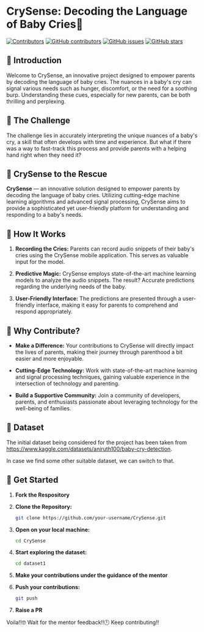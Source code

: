 # CrySense: Decoding the Language of Baby Cries👶
[![Contributors](https://img.shields.io/github/contributors/)](https://github.com/SrijanShovit/CrySense/graphs/contributors)
[![GitHub contributors](https://img.shields.io/github/contributors/SrijanShovit/CrySense.svg)](https://github.com/SrijanShovit/CrySense/graphs/contributors)
[![GitHub issues](https://img.shields.io/github/issues/SrijanShovit/CrySense.svg)](https://github.com/SrijanShovit/CrySense/issues)
[![GitHub stars](https://img.shields.io/github/stars/SrijanShovit/CrySense.svg)](https://github.com/SrijanShovit/CrySense/stargazers)

## 🍼 Introduction

Welcome to CrySense, an innovative project designed to empower parents by decoding the language of baby cries. The nuances in a baby's cry can signal various needs such as hunger, discomfort, or the need for a soothing burp. Understanding these cues, especially for new parents, can be both thrilling and perplexing.

## 🚀 The Challenge

The challenge lies in accurately interpreting the unique nuances of a baby's cry, a skill that often develops with time and experience. But what if there was a way to fast-track this process and provide parents with a helping hand right when they need it?

## 🦸 CrySense to the Rescue

**CrySense** — an innovative solution designed to empower parents by decoding the language of baby cries. Utilizing cutting-edge machine learning algorithms and advanced signal processing, CrySense aims to provide a sophisticated yet user-friendly platform for understanding and responding to a baby's needs.

## 🎉 How It Works

1. **Recording the Cries:** Parents can record audio snippets of their baby's cries using the CrySense mobile application. This serves as valuable input for the model.

2. **Predictive Magic:** CrySense employs state-of-the-art machine learning models to analyze the audio snippets. The result? Accurate predictions regarding the underlying needs of the baby.

3. **User-Friendly Interface:** The predictions are presented through a user-friendly interface, making it easy for parents to comprehend and respond appropriately.

## 🌟 Why Contribute?

- **Make a Difference:** Your contributions to CrySense will directly impact the lives of parents, making their journey through parenthood a bit easier and more enjoyable.

- **Cutting-Edge Technology:** Work with state-of-the-art machine learning and signal processing techniques, gaining valuable experience in the intersection of technology and parenting.

- **Build a Supportive Community:** Join a community of developers, parents, and enthusiasts passionate about leveraging technology for the well-being of families.

## 📑 Dataset

The initial dataset being considered for the project has been taken from https://www.kaggle.com/datasets/aniruth100/baby-cry-detection.

In case we find some other suitable dataset, we can switch to that.

## 🚀 Get Started

1. **Fork the Respository**
   
2. **Clone the Repository:**
   ```sh
   git clone https://github.com/your-username/CrySense.git

2. **Open on your local machine:**
   ```sh
   cd CrySense

3. **Start exploring the dataset:**
   ```sh
   cd dataset1

4. **Make your contributions under the guidance of the mentor**

5. **Push your contributions:**
   ```sh
   git push

6. **Raise a PR**

Voila!!🤓 Wait for the mentor feedback!!🕛 Keep contributing!!
